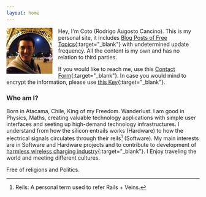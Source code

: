 ```yaml
---
layout: home
---
```


<img src="/assets/coto.jpg" width="120" height="120" style="float: left; margin-right: 15px;"/> Hey, I'm Coto (Rodrigo Augosto Cancino). This is my personal site, it includes [Blog Posts of Free Topics][blog]{:target="_blank"} with undetermined update frequency. All the content is my own and has no relation to third parties.

If you would like to reach me, use this [Contact Form][contact]{:target="_blank"}. In case you would mind to encrypt the information, please use [this Key][pgp_key]{:target="_blank"}.

### Who am I?

Born in Atacama, Chile, King of my Freedom. Wanderlust. I am good in Physics, Maths, creating valuable technology applications with simple user interfaces and seeting up high-demand technology infrastructures. I understand from how the silicon entrails works (Hardware) to how the electrical signals circulates through their reils[^reils] (Software). My main interests are in Software and Hardware projects and to contribute to development of [harmless wireless charging industry][neahtid]{:target="_blank"}. I Enjoy traveling the world and meeting different cultures.

Free of religions and Politics.

[^reils]: Reils: A personal term used to refer Rails + Veins.

[quora_s]: https://www.quora.com/What-is-the-coolest-thing-you-have-ever-created-alone-as-a-programmer/answer/Coto-Augosto
[blog]: https://feeds.feedburner.com/coto
[contact]: /contact/
[neahtid]: https://www.neahtid.com
[pgp_key]: /public-key/
